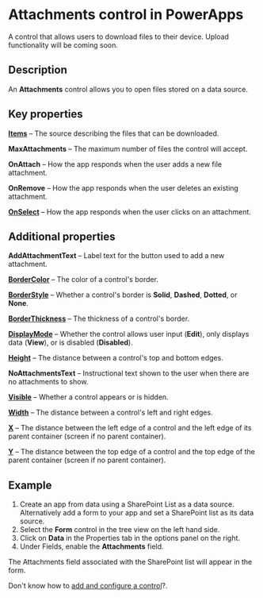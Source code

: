 <properties
    pageTitle="Attachments control: reference | Microsoft PowerApps"
    description="Information, including properties and examples, about the Attachments control"
    services=""
    suite="powerapps"
    documentationCenter="na"
    authors="fikaradz"
    manager="anneta"
    editor=""
    tags=""/>

<tags
   ms.service="powerapps"
   ms.devlang="na"
   ms.topic="article"
   ms.tgt_pltfrm="na"
   ms.workload="na"
    ms.date="09/29/2017"
   ms.author="fikaradz"/>

# Attachments control in PowerApps #
A control that allows users to download files to their device.  Upload functionality will be coming soon.

## Description ##
An **Attachments** control allows you to open files stored on a data source.

## Key properties ##

**[Items](properties-core.md)** – The source describing the files that can be downloaded.

**MaxAttachments** – The maximum number of files the control will accept.

**OnAttach** – How the app responds when the user adds a new file attachment.

**OnRemove** – How the app responds when the user deletes an existing attachment.

**[OnSelect](properties-core.md)** – How the app responds when the user clicks on an attachment.

## Additional properties ##

**AddAttachmentText** – Label text for the button used to add a new attachment.

**[BorderColor](properties-color-border.md)** – The color of a control's border.

**[BorderStyle](properties-color-border.md)** – Whether a control's border is **Solid**, **Dashed**, **Dotted**, or **None**.

**[BorderThickness](properties-color-border.md)** – The thickness of a control's border.

**[DisplayMode](properties-core.md)** – Whether the control allows user input (**Edit**), only displays data (**View**), or is disabled (**Disabled**).

**[Height](properties-size-location.md)** – The distance between a control's top and bottom edges.

**NoAttachmentsText** – Instructional text shown to the user when there are no attachments to show.

**[Visible](properties-core.md)** – Whether a control appears or is hidden.

**[Width](properties-size-location.md)** – The distance between a control's left and right edges.

**[X](properties-size-location.md)** – The distance between the left edge of a control and the left edge of its parent container (screen if no parent container).

**[Y](properties-size-location.md)** – The distance between the top edge of a control and the top edge of the parent container (screen if no parent container).


## Example ##
1. Create an app from data using a SharePoint List as a data source.  Alternatively add a form to your app and set a SharePoint list as its data source.  
1. Select the **Form** control in the tree view on the left hand side.
1. Click on **Data** in the Properties tab in the options panel on the right.
1. Under Fields, enable the **Attachments** field.

  The Attachments field associated with the SharePoint list will appear in the form.

Don't know how to [add and configure a control](../add-configure-controls.md)?.
